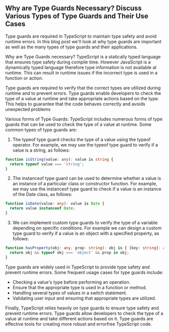 ## Why are Type Guards Necessary? Discuss Various Types of Type Guards and Their Use Cases

Type guards are required in TypeScript to maintain type safety and avoid runtime errors. In this blog post we'll look at why type guards are important as well as the many types of type guards and their applications.

Why are Type Guards necessary?
TypeScript is a statically typed language that ensures type safety during compile time. However JavaScript is a dynamically typed language therefore type information is not available at runtime. This can result in runtime issues if the incorrect type is used in a function or action.

Type guards are required to verify that the correct types are utilized during runtime and to prevent errors. Type guards enable developers to check the type of a value at runtime and take appropriate actions based on the type. This helps to guarantee that the code behaves correctly and avoids unexpected problems

Various forms of Type Guards: TypeScript includes numerous forms of type guards that can be used to check the type of a value at runtime. Some common types of type guards are:

1. The typeof type guard checks the type of a value using the typeof operator. For example, we may use the typeof type guard to verify if a value is a string, as follows:

```typescript
function isString(value: any): value is string {
  return typeof value === 'string';
}
```

2. The instanceof type guard can be used to determine whether a value is an instance of a particular class or constructor function. For example, we may use the instanceof type guard to check if a value is an instance of the Date class, as follows:

```typescript
function isDate(value: any): value is Date {
  return value instanceof Date;
}
```

3. We can implement custom type guards to verify the type of a variable depending on specific conditions. For example we can design a custom type guard to verify if a value is an object with a specified property, as follows:

```typescript
function hasProperty(obj: any, prop: string): obj is { [key: string]: any } {
  return obj && typeof obj === 'object' && prop in obj;
}
```

Type guards are widely used in TypeScript to provide type safety and prevent runtime errors. Some frequent usage cases for type guards include:

- Checking a value's type before performing an operation.
- Ensure that the appropriate type is used in a function or method.
- Handling several types of values in a switch statement.
- Validating user input and ensuring that appropriate types are utilized.

Finally, TypeScript relies heavily on type guards to ensure type safety and prevent runtime errors. Type guards allow developers to check the type of a value at runtime and take different actions based on it. Type guards are effective tools for creating more robust and errorfree TypeScript code.
